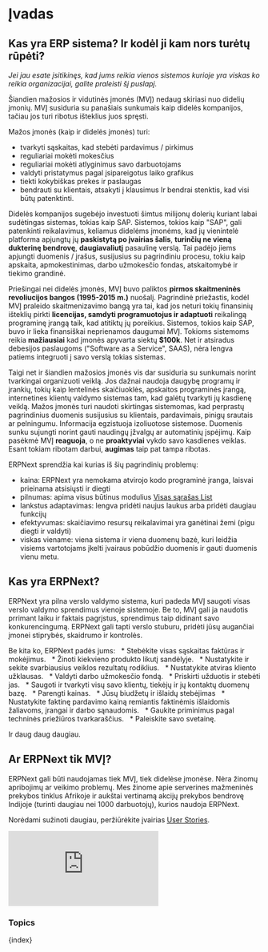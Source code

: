<!-- add-breadcrumbs -->
# Įvadas

## Kas yra ERP sistema? Ir kodėl ji kam nors turėtų rūpėti?

*Jei jau esate įsitikinęs, kad jums reikia vienos sistemos kurioje yra viskas ko reikia organizacijai, galite praleisti šį puslapį.*

Šiandien mažosios ir vidutinės įmonės (MVĮ) nedaug skiriasi nuo didelių įmonių. MVĮ susiduria su panašiais sunkumais kaip didelės kompanijos, tačiau jos turi ribotus išteklius juos spręsti.

Mažos įmonės (kaip ir didelės įmonės) turi:

- tvarkyti sąskaitas, kad stebėti pardavimus / pirkimus
- reguliariai mokėti mokesčius
- reguliariai mokėti atlyginimus savo darbuotojams
- valdyti pristatymus pagal įsipareigotus laiko grafikus
- tiekti kokybiškas prekes ir paslaugas
- bendrauti su klientais, atsakyti į klausimus
Ir bendrai stenktis, kad visi būtų patenktinti.

Didelės kompanijos sugebėjo investuoti šimtus milijonų dolerių kuriant labai sudėtingas ​​sistemas, tokias kaip SAP. Sistemos, tokios kaip "SAP", gali patenkinti reikalavimus, keliamus didelėms įmonėms, kad jų vienintelė platforma apjungtų jų **paskistytą po įvairias šalis**, **turinčių ne vieną dukterinę bendrovę**, **daugiavaliutį** pasaulinę verslą. Tai padėjo jiems apjungti duomenis / įrašus, susijusius su pagrindiniu procesu, tokiu kaip apskaita, apmokestinimas, darbo užmokesčio fondas, atskaitomybė ir tiekimo grandinė.

Priešingai nei didelės įmonės, MVĮ buvo paliktos  **pirmos skaitmeninės revoliucijos bangos (1995-2015 m.)** nuošalį. Pagrindinė priežastis, kodėl MVĮ praleido skaitmenizavimo bangą yra tai, kad jos neturi tokių finansinių išteklių pirkti **licencijas, samdyti programuotojus ir adaptuoti** reikalingą programinę įrangą taik, kad atitiktų jų poreikius. Sistemos, tokios kaip SAP, buvo ir lieka finansiškai neprienamos daugumai MVĮ. Tokioms sistemoms reikia **mažiausiai** kad įmonės apyvarta siektų **$100k**. Net ir atsiradus debesijos paslaugoms ("Software as a Service", SAAS), nėra lengva patiems integruoti į savo verslą tokias sistemas.

Taigi net ir šiandien mažosios įmonės vis dar susiduria su sunkumais norint tvarkingai organizuoti veiklą. Jos dažnai naudoja daugybę programų ir įrankių, tokių kaip lentelinės skaičiuoklės, apskaitos programinės įrangą, internetines klientų valdymo sistemas tam, kad galėtų tvarkyti jų kasdienę veiklą. Mažos įmonės turi naudoti skirtingas sistemomas, kad perprastų pagrindinius duomenis susijusius su klientais, pardavimais, pinigų srautais ar pelningumu. Informacija egzistuoja izoliuotose sistemose. Duomenis sunku sujungti norint gauti naudingų įžvalgų ar automatinių įspėjimų. Kaip pasėkmė MVĮ **reaguoja**, o ne **proaktyviai** vykdo savo kasdienes veiklas. Esant tokiam ribotam darbui, **augimas** taip pat tampa ribotas.

ERPNext sprendžia kai kurias iš šių pagrindinių problemų:
* kaina: ERPNext yra nemokama atvirojo kodo programinė įranga, laisvai prieinama atsisiųsti ir diegti
* pilnumas: apima visus būtinus modulius [Visas sąrašas List](https://erpnext.org/ "ERPNext.org tinklapis")
* lankstus adaptavimas: lengva pridėti naujus laukus arba pridėti daugiau funkcijų
* efektyvumas: skaičiavimo resursų reikalavimai yra ganėtinai žemi (pigu diegti ir valdyti)
* viskas viename: viena sistema ir viena duomenų bazė, kuri leidžia visiems vartotojams įkelti įvairaus pobūdžio duomenis ir gauti duomenis vienu metu.

## Kas yra ERPNext?

ERPNext yra pilna verslo valdymo sistema, kuri padeda MVĮ saugoti visas verslo valdymo sprendimus vienoje sistemoje. Be to, MVĮ gali ja naudotis prrimant laiku ir faktais pagrįstus, sprendimus taip didinant savo konkurencingumą. ERPNext gali tapti verslo stuburu, pridėti jūsų augančiai įmonei stiprybės, skaidrumo ir kontrolės.

Be kita ko, ERPNext padės jums:
  * Stebėkite visas sąskaitas faktūras ir mokėjimus.
  * Žinoti kiekvieno produkto likutį sandėlyje.
  * Nustatykite ir sekite svarbiausius veiklos rezultatų rodiklius.
  * Nustatykite atviras kliento užklausas.
  * Valdyti darbo užmokesčio fondą.
  * Priskirti užduotis ir stebėti jas.
  * Saugoti ir tvarkyti visų savo klientų, tiekėjų ir jų kontaktų duomenų bazę.
  * Parengti kainas.
  * Jūsų biudžetų ir išlaidų stebėjimas
  * Nustatykite faktinę pardavimo kainą remiantis faktinėmis išlaidomis žaliavoms, įrangai ir darbo sąnaudomis.
  * Gaukite priminimus pagal techninės priežiūros tvarkaraščius.
  * Paleiskite savo svetainę.

Ir daug daug daugiau.

## Ar ERPNext tik MVĮ?

ERPNext gali būti naudojamas tiek MVĮ, tiek didelėse įmonėse. Nėra žinomų apribojimų ar veikimo problemų. Mes žinome apie serverines mažmeninės prekybos tinklus Afrikoje ir aukštai vertinamą akcijų prekybos bendrovę Indijoje (turinti daugiau nei 1000 darbuotojų), kurios naudoja ERPNext.

Norėdami sužinoti daugiau, peržiūrėkite įvairias [User Stories](https://erpnext.org/stories).

<div>
  <div class='embed-container'>
    <iframe src='https://www.youtube.com/embed/vKjHRzMEei0' frameborder='0' allowfullscreen>
    </iframe>
  </div>
</div>

### Topics

{index}

